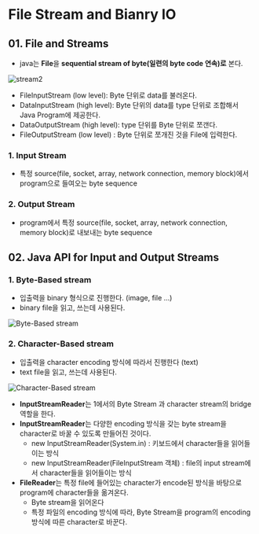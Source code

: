 # File Stream and Bianry IO

## 01. File and Streams
  - java는 **File**을 **sequential stream of byte(일련의 byte code 연속)로** 본다.

![stream2](https://user-images.githubusercontent.com/59442344/120750311-1b824380-c541-11eb-88f0-3f6ead558c21.png)
  - FileInputStream (low level): Byte 단위로 data를 불러온다.
  - DataInputStream (high level): Byte 단위의 data를 type 단위로 조합해서 Java Program에 제공한다.
  - DataOutputStream (high level): type 단위를 Byte 단위로 쪼갠다.
  - FileOutputStream (low level) : Byte 단위로 쪼개진 것을 File에 입력한다.

### 1. Input Stream 
  - 특정 source(file, socket, array, network connection, memory block)에서 program으로 들여오는 byte sequence 

### 2. Output Stream
  - program에서 특정 source(file, socket, array, network connection, memory block)로 내보내는 byte sequence

## 02. Java API for Input and Output Streams

### 1. Byte-Based stream
  - 입출력을 binary 형식으로 진행한다. (image, file ...)
  - binary file을 읽고, 쓰는데 사용된다.

![Byte-Based stream](https://user-images.githubusercontent.com/59442344/120751295-c2b3aa80-c542-11eb-985d-387942883e43.png)

### 2. Character-Based stream
  - 입출력을 character encoding 방식에 따라서 진행한다 (text)
  - text file을 읽고, 쓰는데 사용된다.

![Character-Based stream](https://user-images.githubusercontent.com/59442344/120752885-54bcb280-c545-11eb-992f-9c6d31ff74fe.png)

  - **InputStreamReader**는 1에서의 Byte Stream 과 character stream의 bridge 역할을 한다.
  - **InputStreamReader**는 다양한 encoding 방식을 갖는 byte stream을 character로 바꿀 수 있도록 만들어진 것이다.
    - new InputStreamReader(System.in) : 키보드에서 character들을 읽어들이는 방식
    - new InputStreamReader(FileInputStream 객체) : file의 input stream에서 character들을 읽어들이는 방식 
  - **FileReader**는 특정 file에 들어있는 character가 encode된 방식을 바탕으로 program에 character들을 옮겨온다.
    - Byte stream을 읽어온다
    - 특정 파일의 encoding 방식에 따라, Byte Stream을 program의 encoding 방식에 따른 character로 바꾼다.  
